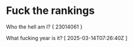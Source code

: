 # Fuck the rankings

Who the hell am I?
{ 23014061 }

What fucking year is it?
[ 2025-03-14T07:26:40Z ]
